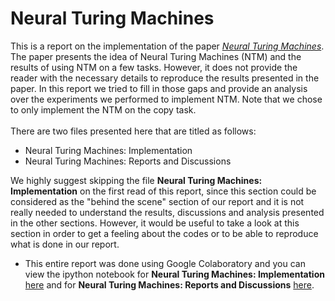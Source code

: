 # Neural Turing Machines

This is a report on the implementation of the paper *[Neural Turing Machines](https://arxiv.org/abs/1410.5401)*. The paper presents the idea of Neural Turing Machines (NTM) and the results of using NTM on a few tasks. However, it does not provide the reader with the necessary details to reproduce the results presented in the paper. In this report we tried to fill in those gaps and provide an analysis over the experiments we performed to implement NTM. Note that we chose to only implement the NTM on the copy task.<br>
<br>
There are two files presented here that are titled as follows:

*  Neural Turing Machines: Implementation
*  Neural Turing Machines: Reports and Discussions

We highly suggest skipping the file **Neural Turing Machines: Implementation** on the first read of this report, since this section could be considered as the "behind the scene" section of our report and it is not really needed to understand the results, discussions and analysis presented in the other sections. However, it would be useful to take a look at this section in order to get a feeling about the codes or to be able to reproduce what is done in our report.

* This entire report was done using Google Colaboratory and you can view the ipython notebook for **Neural Turing Machines: Implementation** [here](https://colab.research.google.com/drive/1M3QowPFCZvjvGbJGWaUOV-AUxg90KN2g) and for **Neural Turing Machines: Reports and Discussions** [here](https://drive.google.com/file/d/1j4Hg0NhLBOS_OaVUCTgOZOI3y66RilzN/view?usp=sharing).  
